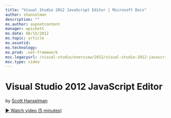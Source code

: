 ```yaml
---
title: "Visual Studio 2012 JavaScript Editor | Microsoft Docs"
author: shanselman
description: ""
ms.author: aspnetcontent
manager: wpickett
ms.date: 08/15/2012
ms.topic: article
ms.assetid: 
ms.technology: 
ms.prod: .net-framework
msc.legacyurl: /visual-studio/overview/2012/visual-studio-2012-javascript-editor
msc.type: video
---
```

Visual Studio 2012 JavaScript Editor
====================
by [Scott Hanselman](https://github.com/shanselman)

[&#9654; Watch video (5 minutes)](https://channel9.msdn.com/Blogs/ASP-NET-Site-Videos/visual-studio-2012-javascript-editor)